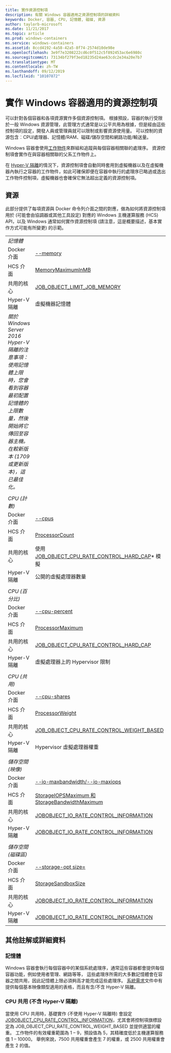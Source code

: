 ```yaml
---
title: 實作資源控制項
description: 有關 Windows 容器適用之資源控制項的詳細資料
keywords: Docker, 容器, CPU, 記憶體, 磁碟, 資源
author: taylorb-microsoft
ms.date: 11/21/2017
ms.topic: article
ms.prod: windows-containers
ms.service: windows-containers
ms.assetid: 8ccd4192-4a58-42a5-8f74-2574d10de98e
ms.openlocfilehash: 3e9f7e3208222cd6c0f512c5f892453ac6e6980c
ms.sourcegitcommit: 73134bf279f3ed18235d24ae63cdc2e34a20e7b7
ms.translationtype: MT
ms.contentlocale: zh-TW
ms.lasthandoff: 09/12/2019
ms.locfileid: "10107872"
---
```

# <a name="implementing-resource-controls-for-windows-containers"></a>實作 Windows 容器適用的資源控制項
可以針對各個容器和各項資源實作多個資源控制項。  根據預設，容器的執行受限於一般 Windows 資源管理，此管理方式通常是以公平共用為根據，但是經由這些控制項的設定，開發人員或管理員就可以限制或影響資源使用量。  可以控制的資源包含︰CPU/處理器、記憶體/RAM、磁碟/儲存空間和網路功能/輸送量。

Windows 容器會使用[工作物件](https://docs.microsoft.com/windows/desktop/ProcThread/job-objects)來群組和追蹤與每個容器相關聯的處理序。  資源控制項會實作在與容器相關聯的父系工作物件上。 

在 [Hyper-V 隔離](./hyperv-container.md)的情況下，資源控制項會自動同時套用到虛擬機器以及在虛擬機器內執行之容器的工作物件，如此可確保即便在容器中執行的處理序已略過或逸出工作物件控制項，虛擬機器也會確保它無法超出定義的資源控制項。

## <a name="resources"></a>資源
此部分提供了每項資源與 Docker 命令列介面之間的對應，做為如何將資源控制項用於 (可能會由協調器或其他工具設定) 對應的 Windows 主機運算服務 (HCS) API，以及 Windows 通常如何實作資源控制項 (請注意，這是概要描述，基本實作方式可能有所變更) 的示範。

|  | |
| ----- | ------|
| *記憶體* ||
| Docker 介面 | [--memory](https://docs.docker.com/engine/admin/resource_constraints/#memory) |
| HCS 介面 | [MemoryMaximumInMB](https://github.com/Microsoft/hcsshim/blob/b144c605002d4086146ca1c15c79e56bfaadc2a7/interface.go#L67) |
| 共用的核心 | [JOB_OBJECT_LIMIT_JOB_MEMORY](https://docs.microsoft.com/windows/desktop/api/winnt/ns-winnt-_jobobject_basic_limit_information) |
| Hyper-V 隔離 | 虛擬機器記憶體 |
| _關於 Windows Server 2016 Hyper-V 隔離的注意事項：使用記憶體上限時，您會看到容器最初配置記憶體的上限數量，然後開始將它傳回至容器主機。  在較新版本 (1709 或更新版本)，這已最佳化。_ |
| ||
| *CPU (計數)* ||
| Docker 介面 | [--cpus](https://docs.docker.com/engine/admin/resource_constraints/#cpu) |
| HCS 介面 | [ProcessorCount](https://github.com/Microsoft/hcsshim/blob/b144c605002d4086146ca1c15c79e56bfaadc2a7/interface.go#L67) |
| 共用的核心 | 使用 [JOB_OBJECT_CPU_RATE_CONTROL_HARD_CAP](https://docs.microsoft.com/windows/desktop/api/winnt/ns-winnt-_jobobject_cpu_rate_control_information)* 模擬 |
| Hyper-V 隔離 | 公開的虛擬處理器數量 |
| ||
| *CPU (百分比)* ||
| Docker 介面 | [--cpu-percent](https://docs.docker.com/engine/admin/resource_constraints/#cpu) |
| HCS 介面 | [ProcessorMaximum](https://github.com/Microsoft/hcsshim/blob/b144c605002d4086146ca1c15c79e56bfaadc2a7/interface.go#L67) |
| 共用的核心 | [JOB_OBJECT_CPU_RATE_CONTROL_HARD_CAP](https://docs.microsoft.com/windows/desktop/api/winnt/ns-winnt-_jobobject_cpu_rate_control_information) |
| Hyper-V 隔離 | 虛擬處理器上的 Hypervisor 限制 |
| ||
| *CPU (共用)* ||
| Docker 介面 | [--cpu-shares](https://docs.docker.com/engine/admin/resource_constraints/#cpu) |
| HCS 介面 | [ProcessorWeight](https://github.com/Microsoft/hcsshim/blob/b144c605002d4086146ca1c15c79e56bfaadc2a7/interface.go#L67) |
| 共用的核心 | [JOB_OBJECT_CPU_RATE_CONTROL_WEIGHT_BASED](https://docs.microsoft.com/windows/desktop/api/winnt/ns-winnt-_jobobject_cpu_rate_control_information) |
| Hyper-V 隔離 | Hypervisor 虛擬處理器權重 |
| ||
| *儲存空間 (映像)* ||
| Docker 介面 | [--io-maxbandwidth/--io-maxiops](https://docs.docker.com/edge/engine/reference/commandline/run/#usage) |
| HCS 介面 | [StorageIOPSMaximum 和 StorageBandwidthMaximum](https://github.com/Microsoft/hcsshim/blob/b144c605002d4086146ca1c15c79e56bfaadc2a7/interface.go#L67) |
| 共用的核心 | [JOBOBJECT_IO_RATE_CONTROL_INFORMATION](https://docs.microsoft.com/windows/desktop/api/jobapi2/ns-jobapi2-jobobject_io_rate_control_information) |
| Hyper-V 隔離 | [JOBOBJECT_IO_RATE_CONTROL_INFORMATION](https://docs.microsoft.com/windows/desktop/api/jobapi2/ns-jobapi2-jobobject_io_rate_control_information) |
| ||
| *儲存空間 (磁碟區)* ||
| Docker 介面 | [--storage-opt size=](https://docs.docker.com/edge/engine/reference/commandline/run/#set-storage-driver-options-per-container) |
| HCS 介面 | [StorageSandboxSize](https://github.com/Microsoft/hcsshim/blob/b144c605002d4086146ca1c15c79e56bfaadc2a7/interface.go#L67) |
| 共用的核心 | [JOBOBJECT_IO_RATE_CONTROL_INFORMATION](https://docs.microsoft.com/windows/desktop/api/jobapi2/ns-jobapi2-jobobject_io_rate_control_information) |
| Hyper-V 隔離 | [JOBOBJECT_IO_RATE_CONTROL_INFORMATION](https://docs.microsoft.com/windows/desktop/api/jobapi2/ns-jobapi2-jobobject_io_rate_control_information) |

## <a name="additional-notes-or-details"></a>其他註解或詳細資料

### <a name="memory"></a>記憶體

Windows 容器會執行每個容器中的某個系統處理序，通常這些容器都會提供每個容器功能，例如使用者管理、網路等等， 這些處理序所需的大多數記憶體會在容器之間共用，因此記憶體上限必須夠高才能完成這些處理序。  [系統需求](https://docs.microsoft.com/virtualization/windowscontainers/deploy-containers/system-requirements#memory-requirments)文件中有提供每個基本映像類型適用的表格，而且有含/不含 Hyper-V 隔離。

### <a name="cpu-shares-without-hyper-v-isolation"></a>CPU 共用 (不含 Hyper-V 隔離)

當使用 CPU 共用時，基礎實作 (不使用 Hyper-V 隔離時) 會設定 [JOBOBJECT_CPU_RATE_CONTROL_INFORMATION](https://docs.microsoft.com/windows/desktop/api/winnt/ns-winnt-_jobobject_cpu_rate_control_information)，尤其會將控制項旗標設定為 JOB_OBJECT_CPU_RATE_CONTROL_WEIGHT_BASED 並提供適當的權重。  工作物件的有效權重範圍為 1 – 9，預設值為 5，其精確度低於主機運算服務值 1 – 10000。  舉例來說，7500 共用權重會產生 7 的權重，或 2500 共用權重會產生 2 的值。
